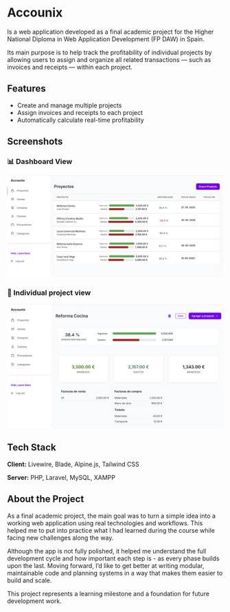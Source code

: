 
# Accounix

Is a web application developed as a final academic project for the Higher National Diploma in Web Application Development (FP DAW) in Spain.

Its main purpose is to help track the profitability of individual projects by allowing users to assign and organize all related transactions — such as invoices and receipts — within each project.



## Features

- Create and manage multiple projects
- Assign invoices and receipts to each project
- Automatically calculate real-time profitability



## Screenshots

### 📊 Dashboard View

![Dashboard](https://raw.githubusercontent.com/camilaprt/proyecto_rentabilidad/master/public/img/project-dashboard.jpg)

### 📝 Individual project view
![Individual_project](https://raw.githubusercontent.com/camilaprt/proyecto_rentabilidad/master/public/img/individual-project.jpg)
## Tech Stack

**Client:** Livewire, Blade, Alpine.js, Tailwind CSS

**Server:** PHP, Laravel, MySQL, XAMPP


##  About the Project

As a final academic project, the main goal was to turn a simple idea into a working web application using real technologies and workflows. This helped me to put into practice what I had learned during the course while facing new challenges along the way.

Although the app is not fully polished, it helped me understand the full development cycle and how important each step is - as every phase builds upon the last. Moving forward, I’d like to get better at writing modular, maintainable code and planning systems in a way that makes them easier to build and scale.

This project represents a learning milestone and a foundation for future development work.

